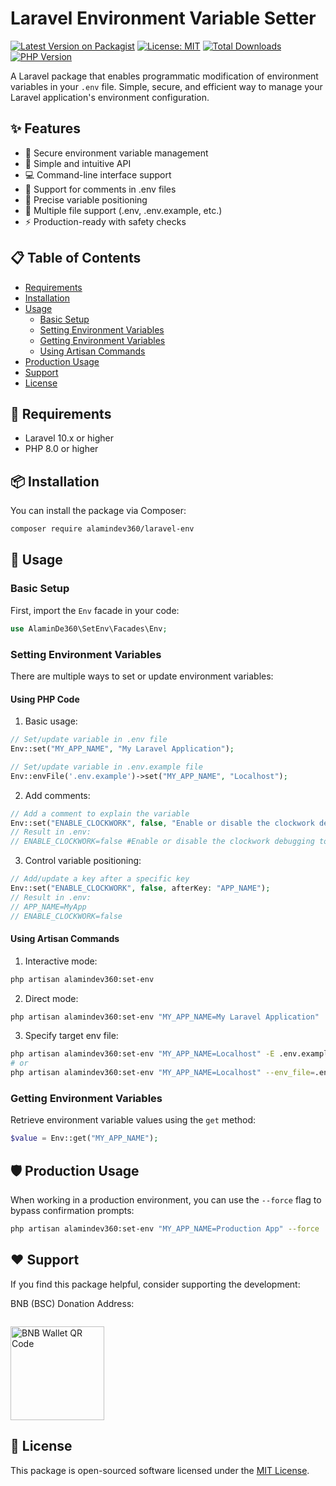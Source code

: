 # Laravel Environment Variable Setter

[![Latest Version on Packagist](https://img.shields.io/packagist/v/syamsoul/laravel-set-env.svg?style=flat-square)](https://packagist.org/packages/syamsoul/laravel-set-env)
[![License: MIT](https://img.shields.io/badge/License-MIT-yellow.svg)](https://opensource.org/licenses/MIT)
[![Total Downloads](https://img.shields.io/packagist/dt/syamsoul/laravel-set-env.svg?style=flat-square)](https://packagist.org/packages/syamsoul/laravel-set-env)
[![PHP Version](https://img.shields.io/packagist/php-v/syamsoul/laravel-set-env.svg?style=flat-square)](https://packagist.org/packages/syamsoul/laravel-set-env)

A Laravel package that enables programmatic modification of environment variables in your `.env` file. Simple, secure, and efficient way to manage your Laravel application's environment configuration.

## ✨ Features

- 🔐 Secure environment variable management
- 🚀 Simple and intuitive API
- 💻 Command-line interface support
- 📝 Support for comments in .env files
- 🎯 Precise variable positioning
- 🔄 Multiple file support (.env, .env.example, etc.)
- ⚡ Production-ready with safety checks

## 📋 Table of Contents

- [Requirements](#requirements)
- [Installation](#installation)
- [Usage](#usage)
  - [Basic Setup](#basic-setup)
  - [Setting Environment Variables](#setting-environment-variables)
  - [Getting Environment Variables](#getting-environment-variables)
  - [Using Artisan Commands](#using-artisan-commands)
- [Production Usage](#production-usage)
- [Support](#support)
- [License](#license)

## 🔧 Requirements

- Laravel 10.x or higher
- PHP 8.0 or higher

## 📦 Installation

You can install the package via Composer:

```bash
composer require alamindev360/laravel-env
```

## 🚀 Usage

### Basic Setup

First, import the `Env` facade in your code:

```php
use AlaminDe360\SetEnv\Facades\Env;
```

### Setting Environment Variables

There are multiple ways to set or update environment variables:

#### Using PHP Code

1. Basic usage:
```php
// Set/update variable in .env file
Env::set("MY_APP_NAME", "My Laravel Application");

// Set/update variable in .env.example file
Env::envFile('.env.example')->set("MY_APP_NAME", "Localhost");
```

2. Add comments:
```php
// Add a comment to explain the variable
Env::set("ENABLE_CLOCKWORK", false, "Enable or disable the clockwork debugging tools");
// Result in .env:
// ENABLE_CLOCKWORK=false #Enable or disable the clockwork debugging tools
```

3. Control variable positioning:
```php
// Add/update a key after a specific key
Env::set("ENABLE_CLOCKWORK", false, afterKey: "APP_NAME");
// Result in .env:
// APP_NAME=MyApp
// ENABLE_CLOCKWORK=false
```

#### Using Artisan Commands

1. Interactive mode:
```bash
php artisan alamindev360:set-env
```

2. Direct mode:
```bash
php artisan alamindev360:set-env "MY_APP_NAME=My Laravel Application"
```

3. Specify target env file:
```bash
php artisan alamindev360:set-env "MY_APP_NAME=Localhost" -E .env.example
# or
php artisan alamindev360:set-env "MY_APP_NAME=Localhost" --env_file=.env.example
```

### Getting Environment Variables

Retrieve environment variable values using the `get` method:

```php
$value = Env::get("MY_APP_NAME");
```

## 🛡️ Production Usage

When working in a production environment, you can use the `--force` flag to bypass confirmation prompts:

```bash
php artisan alamindev360:set-env "MY_APP_NAME=Production App" --force
```

## ❤️ Support

If you find this package helpful, consider supporting the development:

BNB (BSC) Donation Address:
```

```

<img src="" width="150" alt="BNB Wallet QR Code">

## 📄 License

This package is open-sourced software licensed under the [MIT License](LICENSE).
